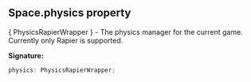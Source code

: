 
## Space.physics property

 { PhysicsRapierWrapper } - The physics manager for the current game. Currently only Rapier is supported.

**Signature:**

```typescript
physics: PhysicsRapierWrapper;
```
